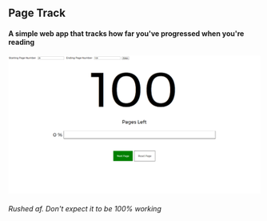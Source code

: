 ## Page Track
#### A simple web app that tracks how far you've progressed when you're reading
![UI Screenshot](/Capture.PNG?raw=true "Web App UI")
###### Rushed af. Don't expect it to be 100% working
